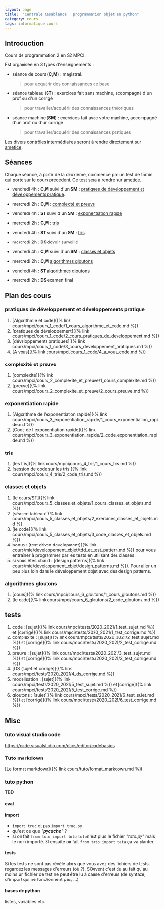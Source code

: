 ```yaml
---
layout: page
title:  "Centrale Casablanca : programmation objet en python"
category: cours
tags: informatique cours 
---
```


## Introduction

Cours de programmation 2 en S2 MPCI.

Est organisée en 3 types d'enseignements :

* séance de cours (**C,M**) : magistral.
  > pour acquérir  des connaissances de base
* séance tableau (**ST**) : exercices fait sans machine, accompagné d'un prof ou d'un corrigé
  > pour travailler/acquérir des connaissances théoriques
* séance machine (**SM**) : exercices fait avec votre machine, accompagné d'un prof ou d'un corrigé
  > pour travailler/acquérir des connaissances pratiques

Les divers contrôles intermédiaires seront à rendre directement sur [ametice](https://ametice.univ-amu.fr/course/view.php?id=70937).

## Séances

Chaque séance, à partir de la deuxième, commence par un test de 15min qui porte sur le cours précédent. Ce test sera à rendre sur [ametice](https://ametice.univ-amu.fr/course/view.php?id=70937).

* vendredi 4h : **C,M** suivi d'un **SM** : [pratiques de développement et développements pratique](#pratiques-de-développement-et-développements-pratique).
* mercredi 2h : **C,M** : [complexité et preuve](#complexité-et-preuve)
* vendredi 4h : **ST** suivi d'un **SM** : [exponentiation rapide](#exponentiation-rapide)

* mercredi 2h : **C,M** : [tris](#tris)
* vendredi 4h : **ST** suivi d'un **SM** : [tris](#tris)

* mercredi 2h : **DS** devoir surveillé
* vendredi 4h : **C,M** suivi d'un **SM** : [classes et objets](#classes-et-objets)

* mercredi 2h : **C,M** [algorithmes gloutons](#algorithmes-gloutons)
* vendredi 4h : **ST** [algorithmes gloutons](#algorithmes-gloutons)

* mercredi 2h : **DS** examen final

## Plan des cours

### pratiques de développement et développements pratique

1. [Algorithmie et code]({% link cours/mpci/cours_1_code/1_cours_algorithme_et_code.md %})
2. [pratiques de développement]({% link cours/mpci/cours_1_code/2_cours_pratiques_de_developpement.md %})
3. [développements pratiques]({% link cours/mpci/cours_1_code/3_cours_developpement_pratiques.md %})
4. [A vous]({% link cours/mpci/cours_1_code/4_a_vous_code.md %})

### complexité et preuve

1. [complexité]({% link cours/mpci/cours_2_complexite_et_preuve/1_cours_complexite.md %})
2. [preuve]({% link cours/mpci/cours_2_complexite_et_preuve/2_cours_preuve.md %})

### exponentiation rapide

1. [Algorithme de l'exponentiation rapide]({% link cours/mpci/cours_3_exponentiation_rapide/1_cours_exponentiation_rapide.md %})
2. [Code de l'exponentiation rapide]({% link cours/mpci/cours_3_exponentiation_rapide/2_code_exponentiation_rapide.md %})

### tris

1. [les tris]({% link cours/mpci/cours_4_tris/1_cours_tris.md %})
2. [session de code sur les tris]({% link cours/mpci/cours_4_tris/2_code_tris.md %})

### classes et objets

1. [le cours/ST]({% link cours/mpci/cours_5_classes_et_objets/1_cours_classes_et_objets.md %})
2. [séance tableau]({% link cours/mpci/cours_5_classes_et_objets/2_exercices_classes_et_objets.md %})
3. [le code]({% link cours/mpci/cours_5_classes_et_objets/3_code_classes_et_objets.md %})
4. bonus : [test driven development]({% link cours/mie/developpement_objet/tdd_et_test_pattern.md %}) pour vous entraîner à programmer par les tests en utilisant des classes.
5. si vous êtes chaud : [design patterns]({% link cours/mie/developpement_objet/design_patterns.md %}). Pour aller un peu plus loin dans le développement objet avec des design patterns.

### algorithmes gloutons

1. [cours]({% link cours/mpci/cours_6_gloutons/1_cours_gloutons.md %})
2. [le code]({% link cours/mpci/cours_6_gloutons/2_code_gloutons.md %})

## tests

1. code : [sujet]({% link cours/mpci/tests/2020_2021/1_test_sujet.md %}) et [corrigé]({% link cours/mpci/tests/2020_2021/1_test_corrige.md %})
2. complexité : [sujet]({% link cours/mpci/tests/2020_2021/2_test_sujet.md %}) et [corrigé]({% link cours/mpci/tests/2020_2021/2_test_corrige.md %})
3. preuve : [sujet]({% link cours/mpci/tests/2020_2021/3_test_sujet.md %}) et [corrigé]({% link cours/mpci/tests/2020_2021/3_test_corrige.md %})
4. [DS (sujet et corrigé)]({% link cours/mpci/tests/2020_2021/4_ds_corrige.md %})
5. modélisation : [sujet]({% link cours/mpci/tests/2020_2021/5_test_sujet.md %}) et [corrigé]({% link cours/mpci/tests/2020_2021/5_test_corrige.md %})
6. gloutons : [sujet]({% link cours/mpci/tests/2020_2021/6_test_sujet.md %}) et [corrigé]({% link cours/mpci/tests/2020_2021/6_test_corrige.md %})

## Misc

### tuto visual studio code

<https://code.visualstudio.com/docs/editor/codebasics>

### Tuto markdown

[Le format markdown]({% link cours/tuto/format_markdown.md %})

### tuto python

TBD

#### eval

#### import 

* `import truc` et pas `import truc.py`
* qu'est ce que *"__pycache__"* ?
* si on fait `from toto import toto` `toto`n'est plus le fichier *"toto.py"* mais le nom importé. SI ensuite on fait `from toto import tata` ça va planter.

#### tests

Si les tests ne sont pas révélé alors que vous avez des fichiers de tests. regardez les messages d'erreurs (où ?). SOuvent c'est du au fait qu'au moins un fichier de test ne peut être lu à cause d'erreurs (de syntaxe, d'import qui ne fonctionnent pas, ...)

#### bases de python

listes, variables etc.
